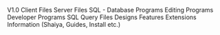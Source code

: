 V1.0
Client Files
Server Files
SQL - Database Programs
Editing Programs
Developer Programs
SQL Query Files
Designs
Features
Extensions
Information (Shaiya, Guides, Install etc.)

